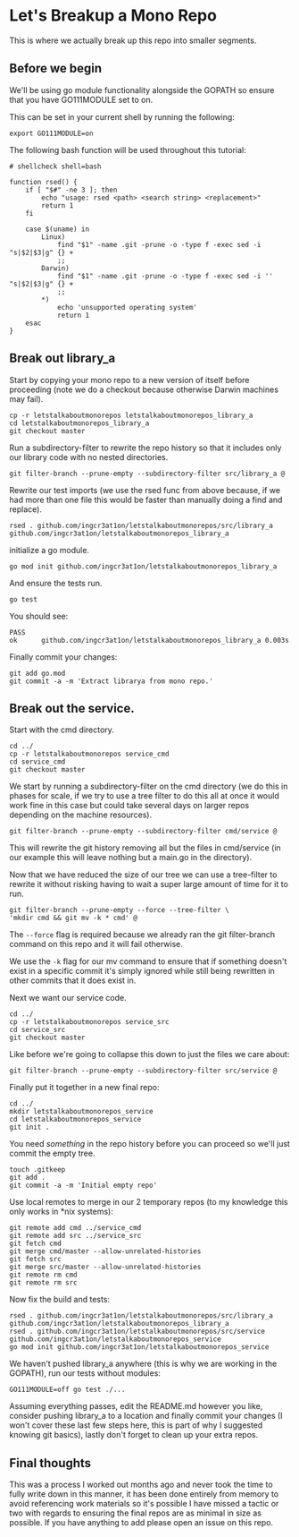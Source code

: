 # Let's Breakup a Mono Repo

This is where we actually break up this repo into smaller segments.

## Before we begin

We'll be using go module functionality alongside the GOPATH so ensure that you have GO111MODULE set to on.

This can be set in your current shell by running the following:

    export GO111MODULE=on

The following bash function will be used throughout this tutorial:

    # shellcheck shell=bash

    function rsed() {
        if [ "$#" -ne 3 ]; then
            echo "usage: rsed <path> <search string> <replacement>"
            return 1
        fi

        case $(uname) in
            Linux)
                find "$1" -name .git -prune -o -type f -exec sed -i "s|$2|$3|g" {} +
                ;;
            Darwin)
                find "$1" -name .git -prune -o -type f -exec sed -i '' "s|$2|$3|g" {} +
                ;;
            *)
                echo 'unsupported operating system'
                return 1
        esac
    }

## Break out library_a

Start by copying your mono repo to a new version of itself before proceeding (note we do a checkout because otherwise Darwin machines may fail).

    cp -r letstalkaboutmonorepos letstalkaboutmonorepos_library_a
    cd letstalkaboutmonorepos_library_a
    git checkout master

Run a subdirectory-filter to rewrite the repo history so that it includes only our library code with no nested directories.

    git filter-branch --prune-empty --subdirectory-filter src/library_a @

Rewrite our test imports (we use the rsed func from above because, if we had more than one file this would be faster than manually doing a find and replace).

    rsed . github.com/ingcr3at1on/letstalkaboutmonorepos/src/library_a github.com/ingcr3at1on/letstalkaboutmonorepos_library_a

initialize a go module.

    go mod init github.com/ingcr3at1on/letstalkaboutmonorepos_library_a

And ensure the tests run.

    go test

You should see:

    PASS
    ok  	github.com/ingcr3at1on/letstalkaboutmonorepos_library_a	0.003s

Finally commit your changes:

    git add go.mod
    git commit -a -m 'Extract librarya from mono repo.'

## Break out the service.

Start with the cmd directory.

    cd ../
    cp -r letstalkaboutmonorepos service_cmd
    cd service_cmd
    git checkout master

We start by running a subdirectory-filter on the cmd directory (we do this in phases for scale, if we try to use a tree filter to do this all at once it would work fine in this case but could take several days on larger repos depending on the machine resources).

    git filter-branch --prune-empty --subdirectory-filter cmd/service @

This will rewrite the git history removing all but the files in cmd/service (in our example this will leave nothing but a main.go in the directory).

Now that we have reduced the size of our tree we can use a tree-filter to rewrite it without risking having to wait a super large amount of time for it to run.

    git filter-branch --prune-empty --force --tree-filter \
    'mkdir cmd && git mv -k * cmd' @

The `--force` flag is required because we already ran the git filter-branch command on this repo and it will fail otherwise.

We use the `-k` flag for our mv command to ensure that if something doesn't exist in a specific commit it's simply ignored while still being rewritten in other commits that it does exist in.

Next we want our service code.

    cd ../
    cp -r letstalkaboutmonorepos service_src
    cd service_src
    git checkout master

Like before we're going to collapse this down to just the files we care about:

    git filter-branch --prune-empty --subdirectory-filter src/service @

Finally put it together in a new final repo:

    cd ../
    mkdir letstalkaboutmonorepos_service
    cd letstalkaboutmonorepos_service
    git init .

You need _something_ in the repo history before you can proceed so we'll just commit the empty tree.

    touch .gitkeep
    git add .
    git commit -a -m 'Initial empty repo'

Use local remotes to merge in our 2 temporary repos (to my knowledge this only works in *nix systems):

    git remote add cmd ../service_cmd
    git remote add src ../service_src
    git fetch cmd
    git merge cmd/master --allow-unrelated-histories
    git fetch src
    git merge src/master --allow-unrelated-histories
    git remote rm cmd
    git remote rm src

Now fix the build and tests:

    rsed . github.com/ingcr3at1on/letstalkaboutmonorepos/src/library_a github.com/ingcr3at1on/letstalkaboutmonorepos_library_a
    rsed . github.com/ingcr3at1on/letstalkaboutmonorepos/src/service github.com/ingcr3at1on/letstalkaboutmonorepos_service
    go mod init github.com/ingcr3at1on/letstalkaboutmonorepos_service

We haven't pushed library_a anywhere (this is why we are working in the GOPATH), run our tests without modules:

    GO111MODULE=off go test ./...

Assuming everything passes, edit the README.md however you like, consider pushing library_a to a location and finally commit your changes (I won't cover these last few steps here, this is part of why I suggested knowing git basics), lastly don't forget to clean up your extra repos.

## Final thoughts

This was a process I worked out months ago and never took the time to fully write down in this manner, it has been done entirely from memory to avoid referencing work materials so it's possible I have missed a tactic or two with regards to ensuring the final repos are as minimal in size as possible. If you have anything to add please open an issue on this repo.
